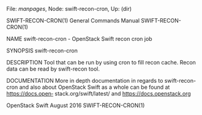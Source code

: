 File: *manpages*,  Node: swift-recon-cron,  Up: (dir)

SWIFT-RECON-CRON(1)         General Commands Manual        SWIFT-RECON-CRON(1)



NAME
       swift-recon-cron - OpenStack Swift recon cron job


SYNOPSIS
       swift-recon-cron <CONFIG>


DESCRIPTION
       Tool  that can be run by using cron to fill recon cache. Recon data can
       be read by swift-recon tool.


DOCUMENTATION
       More in depth documentation in regards  to  swift-recon-cron  and  also
       about  OpenStack  Swift  as  a whole can be found at https://docs.open‐
       stack.org/swift/latest/ and https://docs.openstack.org



OpenStack Swift                   August 2016              SWIFT-RECON-CRON(1)
